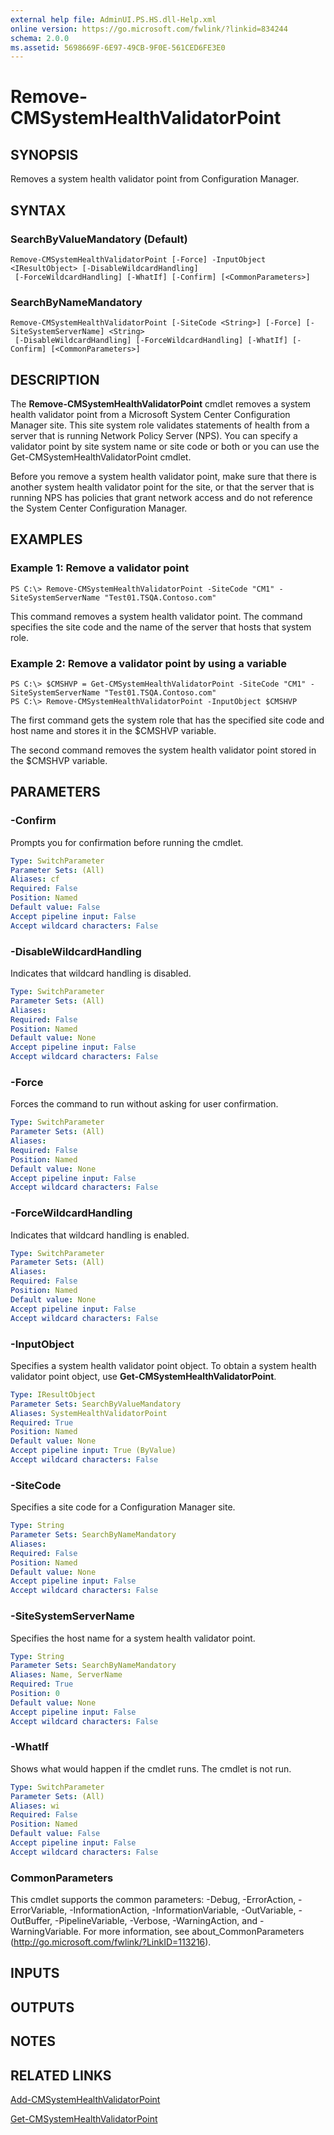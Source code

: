 ```yaml
---
external help file: AdminUI.PS.HS.dll-Help.xml
online version: https://go.microsoft.com/fwlink/?linkid=834244
schema: 2.0.0
ms.assetid: 5698669F-6E97-49CB-9F0E-561CED6FE3E0
---
```


# Remove-CMSystemHealthValidatorPoint

## SYNOPSIS
Removes a system health validator point from Configuration Manager.

## SYNTAX

### SearchByValueMandatory (Default)
```
Remove-CMSystemHealthValidatorPoint [-Force] -InputObject <IResultObject> [-DisableWildcardHandling]
 [-ForceWildcardHandling] [-WhatIf] [-Confirm] [<CommonParameters>]
```

### SearchByNameMandatory
```
Remove-CMSystemHealthValidatorPoint [-SiteCode <String>] [-Force] [-SiteSystemServerName] <String>
 [-DisableWildcardHandling] [-ForceWildcardHandling] [-WhatIf] [-Confirm] [<CommonParameters>]
```

## DESCRIPTION
The **Remove-CMSystemHealthValidatorPoint** cmdlet removes a system health validator point from a Microsoft System Center Configuration Manager site.
This site system role validates statements of health from a server that is running Network Policy Server (NPS).
You can specify a validator point by site system name or site code or both or you can use the Get-CMSystemHealthValidatorPoint cmdlet.

Before you remove a system health validator point, make sure that there is another system health validator point for the site, or that the server that is running NPS has policies that grant network access and do not reference the System Center Configuration Manager.

## EXAMPLES

### Example 1: Remove a validator point
```
PS C:\> Remove-CMSystemHealthValidatorPoint -SiteCode "CM1" -SiteSystemServerName "Test01.TSQA.Contoso.com"
```

This command removes a system health validator point.
The command specifies the site code and the name of the server that hosts that system role.

### Example 2: Remove a validator point by using a variable
```
PS C:\> $CMSHVP = Get-CMSystemHealthValidatorPoint -SiteCode "CM1" -SiteSystemServerName "Test01.TSQA.Contoso.com" 
PS C:\> Remove-CMSystemHealthValidatorPoint -InputObject $CMSHVP
```

The first command gets the system role that has the specified site code and host name and stores it in the $CMSHVP variable.

The second command removes the system health validator point stored in the $CMSHVP variable.

## PARAMETERS

### -Confirm
Prompts you for confirmation before running the cmdlet.

```yaml
Type: SwitchParameter
Parameter Sets: (All)
Aliases: cf
Required: False
Position: Named
Default value: False
Accept pipeline input: False
Accept wildcard characters: False
```

### -DisableWildcardHandling
Indicates that wildcard handling is disabled.

```yaml
Type: SwitchParameter
Parameter Sets: (All)
Aliases: 
Required: False
Position: Named
Default value: None
Accept pipeline input: False
Accept wildcard characters: False
```

### -Force
Forces the command to run without asking for user confirmation.

```yaml
Type: SwitchParameter
Parameter Sets: (All)
Aliases: 
Required: False
Position: Named
Default value: None
Accept pipeline input: False
Accept wildcard characters: False
```

### -ForceWildcardHandling
Indicates that wildcard handling is enabled.

```yaml
Type: SwitchParameter
Parameter Sets: (All)
Aliases: 
Required: False
Position: Named
Default value: None
Accept pipeline input: False
Accept wildcard characters: False
```

### -InputObject
Specifies a system health validator point object.
To obtain a system health validator point object, use **Get-CMSystemHealthValidatorPoint**.

```yaml
Type: IResultObject
Parameter Sets: SearchByValueMandatory
Aliases: SystemHealthValidatorPoint
Required: True
Position: Named
Default value: None
Accept pipeline input: True (ByValue)
Accept wildcard characters: False
```

### -SiteCode
Specifies a site code for a Configuration Manager site.

```yaml
Type: String
Parameter Sets: SearchByNameMandatory
Aliases: 
Required: False
Position: Named
Default value: None
Accept pipeline input: False
Accept wildcard characters: False
```

### -SiteSystemServerName
Specifies the host name for a system health validator point.

```yaml
Type: String
Parameter Sets: SearchByNameMandatory
Aliases: Name, ServerName
Required: True
Position: 0
Default value: None
Accept pipeline input: False
Accept wildcard characters: False
```

### -WhatIf
Shows what would happen if the cmdlet runs.
The cmdlet is not run.

```yaml
Type: SwitchParameter
Parameter Sets: (All)
Aliases: wi
Required: False
Position: Named
Default value: False
Accept pipeline input: False
Accept wildcard characters: False
```

### CommonParameters
This cmdlet supports the common parameters: -Debug, -ErrorAction, -ErrorVariable, -InformationAction, -InformationVariable, -OutVariable, -OutBuffer, -PipelineVariable, -Verbose, -WarningAction, and -WarningVariable. For more information, see about_CommonParameters (http://go.microsoft.com/fwlink/?LinkID=113216).

## INPUTS

## OUTPUTS

## NOTES

## RELATED LINKS

[Add-CMSystemHealthValidatorPoint](./Add-CMSystemHealthValidatorPoint.md)

[Get-CMSystemHealthValidatorPoint](./Get-CMSystemHealthValidatorPoint.md)


